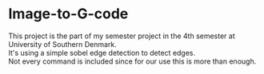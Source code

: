 # Image-to-G-code  
This project is the part of my semester project in the 4th semester at University of Southern Denmark.  
It's using a simple sobel edge detection to detect edges.  
Not every command is included since for our use this is more than enough.

